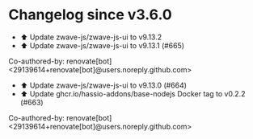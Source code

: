 # Changelog since v3.6.0
- ⬆️ Update zwave-js/zwave-js-ui to v9.13.2 
- ⬆️ Update zwave-js/zwave-js-ui to v9.13.1 (#665)

Co-authored-by: renovate[bot] <29139614+renovate[bot]@users.noreply.github.com> 
- ⬆️ Update zwave-js/zwave-js-ui to v9.13.0 (#664) 
- ⬆️ Update ghcr.io/hassio-addons/base-nodejs Docker tag to v0.2.2 (#663)

Co-authored-by: renovate[bot] <29139614+renovate[bot]@users.noreply.github.com> 
